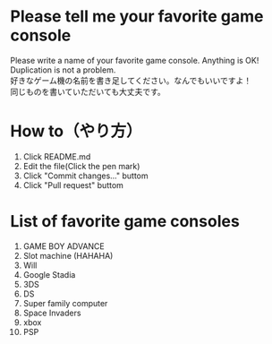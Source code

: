 # Please tell me your favorite game console
Please write a name of your favorite game console. Anything is OK!<br>
Duplication is not a problem.<br>
好きなゲーム機の名前を書き足してください。なんでもいいですよ！<br>
同じものを書いていただいても大丈夫です。

# How to（やり方）
1. Click README.md
2. Edit the file(Click the pen mark)
3. Click "Commit changes..." buttom
4. Click "Pull request" buttom

# List of favorite game consoles
 1. GAME BOY ADVANCE
 2. Slot machine (HAHAHA)
 3. Will
 4. Google Stadia
 5. 3DS
 6. DS
 7. Super family computer
 8. Space Invaders
 9. xbox
10. PSP
